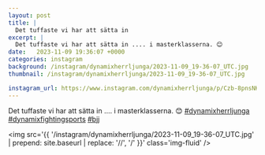 ```yaml
---
layout: post
title: |
  Det tuffaste vi har att sätta in 
excerpt: |
  Det tuffaste vi har att sätta in .... i masterklasserna. 😊   
date:   2023-11-09 19:36:07 +0000
categories: instagram
background: /instagram/dynamixherrljunga/2023-11-09_19-36-07_UTC.jpg
thumbnail: /instagram/dynamixherrljunga/2023-11-09_19-36-07_UTC.jpg

instagram_url: https://www.instagram.com/dynamixherrljunga/p/Czb-8pnsNKb
---
```

Det tuffaste vi har att sätta in .... i masterklasserna. 😊 [#dynamixherrljunga](https://www.instagram.com/explore/tags/dynamixherrljunga/) [#dynamixfightingsports](https://www.instagram.com/explore/tags/dynamixfightingsports/) [#bjj](https://www.instagram.com/explore/tags/bjj/)



<img src='{{ '/instagram/dynamixherrljunga/2023-11-09_19-36-07_UTC.jpg' | prepend: site.baseurl | replace: '//', '/' }}' class='img-fluid' />
